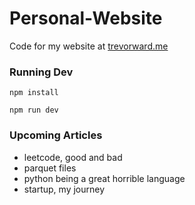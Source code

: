 # Personal-Website

Code for my website at <a href="trevorward.me">trevorward.me</a>

### Running Dev 

`npm install`

`npm run dev`

### Upcoming Articles

- leetcode, good and bad
- parquet files
- python being a great horrible language
- startup, my journey

